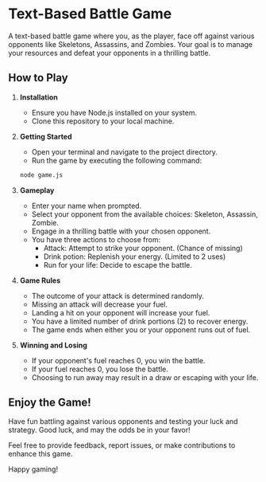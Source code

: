 # Text-Based Battle Game

A text-based battle game where you, as the player, face off against various opponents like Skeletons, Assassins, and Zombies. Your goal is to manage your resources and defeat your opponents in a thrilling battle.

## How to Play

1. **Installation**

   - Ensure you have Node.js installed on your system.
   - Clone this repository to your local machine.

2. **Getting Started**

   - Open your terminal and navigate to the project directory.
   - Run the game by executing the following command:

   ```bash
   node game.js
   ```

3. **Gameplay**

   - Enter your name when prompted.
   - Select your opponent from the available choices: Skeleton, Assassin, Zombie.
   - Engage in a thrilling battle with your chosen opponent.
   - You have three actions to choose from:
     - Attack: Attempt to strike your opponent. (Chance of missing)
     - Drink potion: Replenish your energy. (Limited to 2 uses)
     - Run for your life: Decide to escape the battle.

4. **Game Rules**

   - The outcome of your attack is determined randomly.
   - Missing an attack will decrease your fuel.
   - Landing a hit on your opponent will increase your fuel.
   - You have a limited number of drink portions (2) to recover energy.
   - The game ends when either you or your opponent runs out of fuel.

5. **Winning and Losing**

   - If your opponent's fuel reaches 0, you win the battle.
   - If your fuel reaches 0, you lose the battle.
   - Choosing to run away may result in a draw or escaping with your life.

## Enjoy the Game!

Have fun battling against various opponents and testing your luck and strategy. Good luck, and may the odds be in your favor!

Feel free to provide feedback, report issues, or make contributions to enhance this game.

Happy gaming!